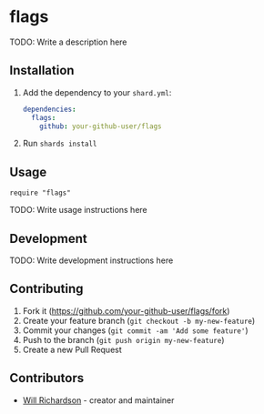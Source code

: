 # flags

TODO: Write a description here

## Installation

1. Add the dependency to your `shard.yml`:

   ```yaml
   dependencies:
     flags:
       github: your-github-user/flags
   ```

2. Run `shards install`

## Usage

```crystal
require "flags"
```

TODO: Write usage instructions here

## Development

TODO: Write development instructions here

## Contributing

1. Fork it (<https://github.com/your-github-user/flags/fork>)
2. Create your feature branch (`git checkout -b my-new-feature`)
3. Commit your changes (`git commit -am 'Add some feature'`)
4. Push to the branch (`git push origin my-new-feature`)
5. Create a new Pull Request

## Contributors

- [Will Richardson](https://github.com/your-github-user) - creator and maintainer
